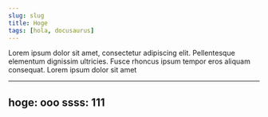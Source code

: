 ```yaml
---
slug: slug
title: Hoge
tags: [hola, docusaurus]
---
```


Lorem ipsum dolor sit amet, consectetur adipiscing elit. Pellentesque elementum dignissim ultricies. Fusce rhoncus ipsum tempor eros aliquam consequat. Lorem ipsum dolor sit amet


---
  hoge: ooo
    ssss: 111
---
